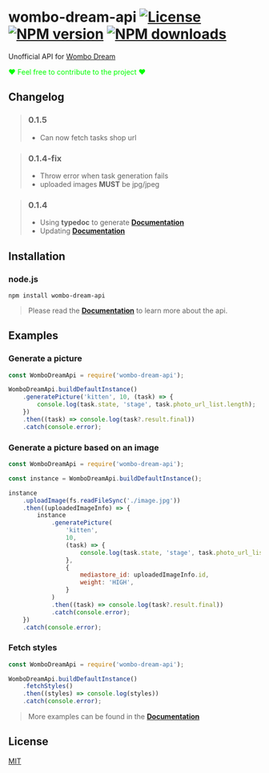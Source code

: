 # wombo-dream-api [![License][license-image]][license-url] [![NPM version][npm-image]][npm-url] [![NPM downloads][npm-downloads-image]][npm-downloads-url]

Unofficial API for [Wombo Dream](https://app.wombo.art)

<p style="color: lime;">❤ Feel free to contribute to the project ❤ </p>

## Changelog

> ### 0.1.5
>
> - Can now fetch tasks shop url

> ### 0.1.4-fix
>
> - Throw error when task generation fails
> - uploaded images **MUST** be jpg/jpeg

> ### 0.1.4
>
> - Using **typedoc** to generate **[Documentation][documentation-url]**
> - Updating **[Documentation][documentation-url]**

## Installation

### node.js

    npm install wombo-dream-api

> Please read the
> **[Documentation][documentation-url]**
> to learn more about the api.

## Examples

### Generate a picture

```javascript
const WomboDreamApi = require('wombo-dream-api');

WomboDreamApi.buildDefaultInstance()
	.generatePicture('kitten', 10, (task) => {
		console.log(task.state, 'stage', task.photo_url_list.length);
	})
	.then((task) => console.log(task?.result.final))
	.catch(console.error);
```

### Generate a picture based on an image

```javascript
const WomboDreamApi = require('wombo-dream-api');

const instance = WomboDreamApi.buildDefaultInstance();

instance
	.uploadImage(fs.readFileSync('./image.jpg'))
	.then((uploadedImageInfo) => {
		instance
			.generatePicture(
				'kitten',
				10,
				(task) => {
					console.log(task.state, 'stage', task.photo_url_list.length);
				},
				{
					mediastore_id: uploadedImageInfo.id,
					weight: 'HIGH',
				}
			)
			.then((task) => console.log(task?.result.final))
			.catch(console.error);
	})
	.catch(console.error);
```

### Fetch styles

```javascript
const WomboDreamApi = require('wombo-dream-api');

WomboDreamApi.buildDefaultInstance()
	.fetchStyles()
	.then((styles) => console.log(styles))
	.catch(console.error);
```

> More examples can be found in the **[Documentation][documentation-url]**

## License

[MIT](LICENSE)

[documentation-url]: https://leopoldhub.github.io/wombo-dream-api/
[license-image]: https://img.shields.io/github/license/leopoldhub/wombo-dream-api.svg
[license-url]: https://github.com/leopoldhub/wombo-dream-api/blob/master/LICENSE
[npm-image]: https://img.shields.io/npm/v/wombo-dream-api.svg
[npm-url]: https://www.npmjs.com/package/wombo-dream-api
[npm-downloads-image]: https://img.shields.io/npm/dm/wombo-dream-api.svg
[npm-downloads-url]: https://www.npmjs.com/package/wombo-dream-api
